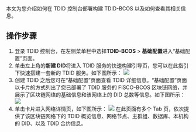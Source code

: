 本文为您介绍如何在 TDID 控制台部署构建 TDID-BCOS 以及如何查看其相关信息。


## 操作步骤  


1. 登录 TDID 控制台，在左侧菜单栏中选择**TDID-BCOS** > **基础配置**进入“基础配置”页面。
2. 单击左上角的**新建 DID**将进入 TDID 服务的快速构建引导页，您可以在此指引下快速搭建一套新的 TDID 服务。如下图所示： 
   ![](https://main.qcloudimg.com/raw/c42e95f832cd8f1e925456a50d055407.png)
3. 创建 TDID 之后您可在“基础配置”页面查看 TDID 详细信息。“基础配置”页面以卡片的方式列出了您已部署了 TDID 服务的 FISCO-BCOS 区块链网络，并展示了区块链网络的基础信息和该网络上的 DID 总数等信息。如下图所示： 
   ![](https://main.qcloudimg.com/raw/d162aa5a5b9adec8eee6dcc02b93748c.png)
4. 单击卡片进入网络详情页，如下图所示： 
   ![](https://main.qcloudimg.com/raw/d86bc5e71b26121207434777da76c9c7.png)
   在此页面有多个 Tab 页，依次提供了该区块链网络下的 TDID 概览信息、网络节点、主群组、数据库、本机构的 DID、以及 TDID 合约信息。
